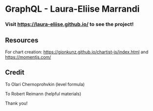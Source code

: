 # GraphQL - Laura-Eliise Marrandi

### Visit https://laura-eliise.github.io/ to see the project!

## Resources
For chart creation: https://gionkunz.github.io/chartist-js/index.html and https://momentjs.com/

## Credit
To Olari Chernoprohvkin (level formula)

To Robert Reimann (helpful materials)

Thank you!
